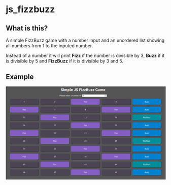 # js_fizzbuzz

## What is this?
A simple FizzBuzz game with a number input and an unordered list showing all numbers from 1 to the inputed number.

Instead of a number it will print **Fizz** if the number is divisible by 3, **Buzz** if it is divisible by 5 and **FizzBuzz** if it is divisible by 3 and 5.

## Example
![FizzBuzz Example Image](./assets/FizzBuzzExample.png "FizzBuzz Example Image")
